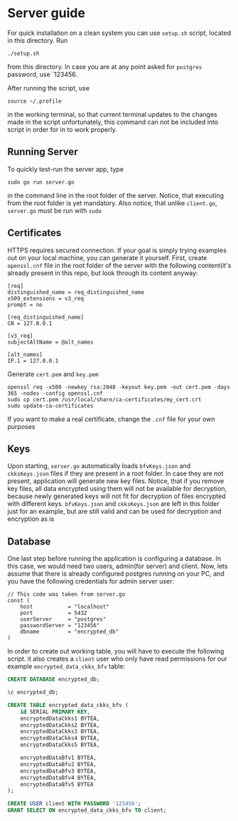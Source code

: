 # Server guide

For quick installation on a clean system you can use `setup.sh` script, located in this directory.
Run

```commandline
./setup.sh
```
from this directory. In case you are at any point asked for `postgres` password, use `123456.

After running the script, use 
```commandline
source ~/.profile
```
in the working terminal, so that current terminal updates to the changes made in the script
unfortunately, this command can not be included into script in order for in to work properly.

## Running Server
To quickly test-run the server app, type
``` commandline
sudo go run server.go
```
in the command line in the root folder of the server. Notice,
that executing from the root folder is yet mandatory. Also notice, that unlike
`client.go`, `server.go` must be run with `sudo`

## Certificates
HTTPS requires secured connection. If your goal is simply
trying examples out on your local machine, you can generate
it yourself. First, create `openssl.cnf` file in the root
folder of the server with the following content(it's already present in
this repo, but look through its content anyway:
``` 
[req]
distinguished_name = req_distinguished_name
x509_extensions = v3_req
prompt = no

[req_distinguished_name]
CN = 127.0.0.1

[v3_req]
subjectAltName = @alt_names

[alt_names]
IP.1 = 127.0.0.1
```

Generate `cert.pem` and `key.pem`
``` commandline
openssl req -x509 -newkey rsa:2048 -keyout key.pem -out cert.pem -days 365 -nodes -config openssl.cnf
sudo cp cert.pem /usr/local/share/ca-certificates/my_cert.crt
sudo update-ca-certificates
```
If you want to make a real certificate, change the `.cnf` file for
your own purposes

## Keys
Upon starting, `server.go` automatically loads `bfvKeys.json` and `ckksKeys.json`
files if they are present in a root folder. In case they are not present, application
will generate new key files. Notice, that if you remove key files, all data encrypted
using them will not be available for decryption, because newly generated keys will not
fit for decryption of files encrypted with different keys. `bfvKeys.json` and `ckksKeys.json`
are left in this folder just for an example, but are still valid and can be used for
decryption and encryption as is

## Database
One last step before running the application is configuring a database. In this case,
we would need two users, admin(for server) and client. Now, lets assume that there is
already configured postgres running on your PC, and you have the following credentials 
for admin server user:
```golang
// This code was taken from server.go
const (
	host           = "localhost"
	port           = 5432
	userServer     = "postgres"
	passwordServer = "123456"
	dbname         = "encrypted_db"
)
```

In order to create out working table, you will have to execute the following script.
it also creates a `client` user who only have read permissions for our example
`encrypted_data_ckks_bfv` table:
```sql
CREATE DATABASE encrypted_db;

\c encrypted_db;

CREATE TABLE encrypted_data_ckks_bfv (
    id SERIAL PRIMARY KEY,
    encryptedDataCkks1 BYTEA,
    encryptedDataCkks2 BYTEA,
    encryptedDataCkks3 BYTEA,
    encryptedDataCkks4 BYTEA,
    encryptedDataCkks5 BYTEA,

    encryptedDataBfv1 BYTEA,
    encryptedDataBfv2 BYTEA,
    encryptedDataBfv3 BYTEA,
    encryptedDataBfv4 BYTEA,
    encryptedDataBfv5 BYTEA
);

CREATE USER client WITH PASSWORD '123456';
GRANT SELECT ON encrypted_data_ckks_bfv TO client;
```

